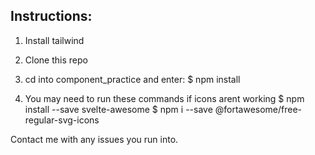 ## Instructions:
 
1) Install tailwind
 
2) Clone this repo
 
3) cd into component_practice and enter:
  $ npm install
 
4) You may need to run these commands if icons arent working
  $ npm install --save svelte-awesome
  $ npm i --save @fortawesome/free-regular-svg-icons


Contact me with any issues you run into.
